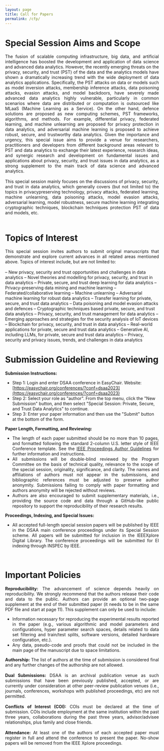 ```yaml
---
layout: page
title: Call for Papers
permalink: /cfp/
---
```


# **Special Session Aims and Scope**

<div style="text-align: justify"> The fusion of scalable computing infrastructure, big data, and artificial intelligence has boosted the development and application of data science and advanced data analytics. However, the recently emerging threats on the privacy, security, and trust (PST) of the data and the analytics models have shown a dramatically increasing trend with the wide deployment of data analytics applications. Specifically, the PST attacks on data or models such as model inversion attacks, membership inference attacks, data poisoning attacks, evasion attacks, and model backdoors, have severely made advanced data analytics highly vulnerable, particularly in common scenarios where data are distributed or computation is outsourced like MLaaS (Machine Learning as a Service). On the other hand, defence solutions are proposed as new computing schemes, PST frameworks, algorithms, and methods. For example, differential privacy, federated learning, and machine unlearning are proposed for privacy protection in data analytics, and adversarial machine learning is proposed to achieve robust, secure, and trustworthy data analytics. Given the importance and urgency, this special issue aims to provide a venue for researchers, practitioners and developers from different background areas relevant to PST and data analytics to exchange their latest experience, research ideas, and synergic research and development on fundamental issues and applications about privacy, security, and trust issues in data analytics, as a strong supplement to the main track of data science and advanced analytics. </div> 

<br/>

<div style="text-align: justify"> This special session mainly focuses on the discussions of privacy, security, and trust in data analytics, which generally covers (but not limited to) the topics in privacypreserving technology, privacy attacks, federated learning, machine unlearning, data poisoning attacks, model evasion attacks, adversarial learning, model robustness, secure machine learning integrating cryptographic techniques, blockchain techniques protection PST of data and models, etc.</div>

<br/>

# **Topics of Interest**

<div style="text-align: justify"> This special session invites authors to submit original manuscripts that demonstrate and explore current advances in all related areas mentioned above. Topics of interest include, but are not limited to: </div>

<br/>
– New privacy, security and trust opportunities and challenges in data analytics
– Novel theories and modelling for privacy, security, and trust in data analytics
– Private, secure, and trust deep learning for data analytics
– Privacy-preserving data mining and machine learning
– Federated/collaborative learning
– Machine unlearning
– Adversarial machine learning for robust data analytics
– Transfer learning for private, secure, and trust data analytics
– Data poisoning and model evasion attacks and defences
– Cryptographic techniques based private, secure, and trust data analytics
– Privacy, security, and trust management for data analytics
– Emerging approaches and strategies for the security analysis of IoT devices
– Blockchain for privacy, security, and trust in data analytics
– Real-world applications for private, secure and trust data analytics
– Generative AI, including LLMs, for private, secure and trust data analytics
– Privacy, security and privacy issues, trends, and challenges in data analytics
<br/>

# **Submission Guideline and Reviewing**
**Submission Instructions:** 
- Step 1: Login and enter DSAA conference in EasyChair. Website: [https://easychair.org/conferences/?conf=dsaa2023](https://easychair.org/conferences/?conf=dsaa2023)
- Step 2: Select your role as "author". From the top menu, click the "New Submission" button, and then select "Special Session: Private, Secure, and Trust Data Analytics" to continue.
- Step 3: Enter your paper information and then use the "Submit" button at the bottom of the form.

**Paper Length, Formatting, and Reviewing:**
- <div style="text-align: justify"> The length of each paper submitted should be no more than 10 pages, and formatted following the standard 2-column U.S. letter style of IEEE Conference template. See the <a href="https://www.ieee.org/conferences/publishing/templates.html">IEEE Proceedings Author Guidelines</a> for further information and instructions.</div>
- <div style="text-align: justify"> All submissions will be double-blind reviewed by the Program Committee on the basis of technical quality, relevance to the scope of the special session, originality, significance, and clarity. The names and affiliations of authors must not appear in the submissions, and bibliographic references must be adjusted to preserve author anonymity. Submissions failing to comply with paper formatting and authors anonymity will be rejected without reviews.</div>
- <div style="text-align: justify"> Authors are also encouraged to submit supplementary materials, i.e., providing the source code and data through a GitHub-like public repository to support the reproducibility of their research results.</div>
<!-- **Submission portal:** [https://cmt3.research.microsoft.com/DSAA2022](https://cmt3.research.microsoft.com/DSAA2022) -->

<!-- <div style="text-align: justify"> Special session papers strictly follow the same specifications, requirements, and policies as the main conference submissions in terms of paper formatting and length and important policies. Reviewing the submissions in each special session is coordinated by the special session organizers and is fully aligned to the main conference evaluation process. See [DSAA203 Important Policies](https://conferences.sigappfr.org/dsaa2023/cfp-for-special-sessions-track/) for more details. In particular: </div>

<br/> -->
**Proceedings, Indexing, and Special Issues:**
- <div style="text-align: justify"> All accepted full-length special session papers will be published by IEEE in the DSAA main conference proceedings under its Special Session scheme. All papers will be submitted for inclusion in the IEEEXplore Digital Library. The conference proceedings will be submitted for EI indexing through INSPEC by IEEE.</div>

<!-- 
- Submissions must be original work and should not be under submission to other venues at the time of review.

- The length of each paper submitted to the special session should be no more than 10 pages, and the papers should be formatted following the standard 2-column U.S. letter style of IEEE Conference template. See the IEEE Proceedings Author Guidelines: [http://www.ieee.org/conferences_events/conferences/publishing/templates.html](http://www.ieee.org/conferences_events/conferences/publishing/templates.html), for further information and instructions.

- Authors are also encouraged to submit supplementary materials, i.e., providing the source code and data through a GitHub-like public repository to support the reproducibility of their research results.
    
- Papers will then be assigned to appropriate PCMs by the Special Session organizers for review.
    
- Special Session organizers will make recommendations of acceptance/rejection for papers in their sessions, which must be validated by General chairs, Research, and Application track chairs.

- To guarantee uniform quality control for all special sessions and to be consistent with the main conference, the final decisions of special session paper acceptance/rejection are made by the DSAA Program Chairs. -->

<br/>

# **Important Policies**

<div style="text-align: justify"> <B>Reproducibility:</B> The advancement of science depends heavily on reproducibility. We strongly recommend that the authors release their code and data to the public. Authors can provide an optional two-page supplement at the end of their submitted paper (it needs to be in the same PDF file and start at page 11). This supplement can only be used to include:</div>

- <div style="text-align: justify"> Information necessary for reproducing the experimental results reported in the paper (e.g., various algorithmic and model parameters and configurations, hyper parameter search spaces, details related to data set filtering and train/test splits, software versions, detailed hardware configuration, etc.).</div>
- <div style="text-align: justify"> Any data, pseudo-code and proofs that could not be included in the main page of the manuscript due to space limitations.</div>

<div style="text-align: justify"> <B>Authorship:</B> The list of authors at the time of submission is considered final and any further changes of the authorship are not allowed.</div>
</br>

<div style="text-align: justify"> <B>Dual Submissions:</B> DSAA is an archival publication venue as such submissions that have been previously published, accepted, or are currently under consideration at other peer-review publication venues (i.e., journals, conferences, workshops with published proceedings, etc) are not permitted.</div>
</br>

<div style="text-align: justify"> <B>Conflicts of Interest (COI):</B> COIs must be declared at the time of submission. COIs include employment at the same institution within the past three years, collaborations during the past three years, advisor/advisee relationships, plus family and close friends.</div>
</br>

<div style="text-align: justify"> <B>Attendance:</B> At least one of the authors of each accepted paper must register in full and attend the conference to present the paper. No-show papers will be removed from the IEEE Xplore proceedings.
</div>



